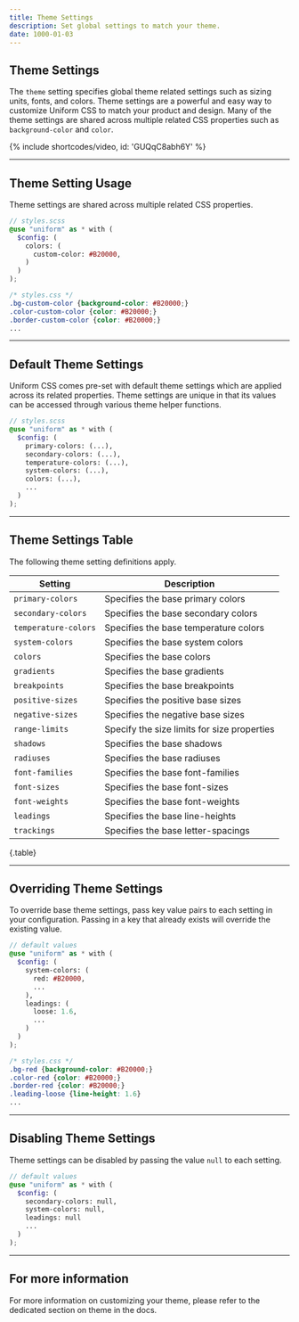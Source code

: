 ```yaml
---
title: Theme Settings
description: Set global settings to match your theme.
date: 1000-01-03
---
```



## Theme Settings

The `theme` setting specifies global theme related settings such as sizing units, fonts, and colors. Theme settings are a powerful and easy way to customize Uniform CSS to match your product and design. Many of the theme settings are shared across multiple related CSS properties such as `background-color` and `color`.

{% include shortcodes/video, id: 'GUQqC8abh6Y' %}

---

## Theme Setting Usage

Theme settings are shared across multiple related CSS properties.

```scss
// styles.scss
@use "uniform" as * with (
  $config: (
    colors: (
      custom-color: #B20000,
    )
  )
);
```

```css
/* styles.css */
.bg-custom-color {background-color: #B20000;}
.color-custom-color {color: #B20000;}
.border-custom-color {color: #B20000;}
...
```

---

## Default Theme Settings

Uniform CSS comes pre-set with default theme settings which are applied across its related properties. Theme settings are unique in that its values can be accessed through various theme helper functions.

```scss
// styles.scss
@use "uniform" as * with (
  $config: (
    primary-colors: (...),
    secondary-colors: (...),
    temperature-colors: (...),
    system-colors: (...),
    colors: (...),
    ...
  )
);
```

---

## Theme Settings Table

The following theme setting definitions apply.

| Setting | Description |
| - | - |
| `primary-colors` | Specifies the base primary colors |
| `secondary-colors` | Specifies the base secondary colors |
| `temperature-colors` | Specifies the base temperature colors |
| `system-colors` | Specifies the base system colors |
| `colors` | Specifies the base colors |
| `gradients` | Specifies the base gradients |
| `breakpoints` | Specifies the base breakpoints |
| `positive-sizes` | Specifies the positive base sizes |
| `negative-sizes` | Specifies the negative base sizes |
| `range-limits` | Specify the size limits for size properties |
| `shadows` | Specifies the base shadows |
| `radiuses` | Specifies the base radiuses |
| `font-families` | Specifies the base font-families |
| `font-sizes` | Specifies the base font-sizes |
| `font-weights` | Specifies the base font-weights |
| `leadings` | Specifies the base line-heights |
| `trackings` | Specifies the base letter-spacings |


{.table}

---

## Overriding Theme Settings

To override base theme settings, pass key value pairs to each setting in your configuration. Passing in a key that already exists will override the existing value.

```scss
// default values
@use "uniform" as * with (
  $config: (
    system-colors: (
      red: #B20000,
      ...
    ),
    leadings: (
      loose: 1.6,
      ...
    )
  )
);
```

```css
/* styles.css */
.bg-red {background-color: #B20000;}
.color-red {color: #B20000;}
.border-red {color: #B20000;}
.leading-loose {line-height: 1.6}
...
```

---


## Disabling Theme Settings

Theme settings can be disabled by passing the value `null` to each setting.

```scss
// default values
@use "uniform" as * with (
  $config: (
    secondary-colors: null,
    system-colors: null,
    leadings: null
    ...
  )
);
```

---

## For more information

For more information on customizing your theme, please refer to the dedicated section on theme in the docs.
